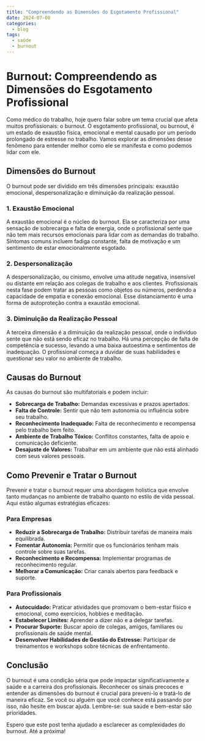 ```yaml
---
title: "Compreendendo as Dimensões do Esgotamento Profissional"
date: 2024-07-08
categories:
  - blog
tags:
  - saúde
  - burnout
---
```


# Burnout: Compreendendo as Dimensões do Esgotamento Profissional

Como médico do trabalho, hoje quero falar sobre um tema crucial que afeta muitos profissionais: o burnout. O esgotamento profissional, ou burnout, é um estado de exaustão física, emocional e mental causado por um período prolongado de estresse no trabalho. Vamos explorar as dimensões desse fenômeno para entender melhor como ele se manifesta e como podemos lidar com ele.

## Dimensões do Burnout

O burnout pode ser dividido em três dimensões principais: exaustão emocional, despersonalização e diminuição da realização pessoal.

### 1. Exaustão Emocional

A exaustão emocional é o núcleo do burnout. Ela se caracteriza por uma sensação de sobrecarga e falta de energia, onde o profissional sente que não tem mais recursos emocionais para lidar com as demandas do trabalho. Sintomas comuns incluem fadiga constante, falta de motivação e um sentimento de estar emocionalmente esgotado.

### 2. Despersonalização

A despersonalização, ou cinismo, envolve uma atitude negativa, insensível ou distante em relação aos colegas de trabalho e aos clientes. Profissionais nesta fase podem tratar as pessoas como objetos ou números, perdendo a capacidade de empatia e conexão emocional. Esse distanciamento é uma forma de autoproteção contra a exaustão emocional.

### 3. Diminuição da Realização Pessoal

A terceira dimensão é a diminuição da realização pessoal, onde o indivíduo sente que não está sendo eficaz no trabalho. Há uma percepção de falta de competência e sucesso, levando a uma baixa autoestima e sentimentos de inadequação. O profissional começa a duvidar de suas habilidades e questionar seu valor no ambiente de trabalho.

## Causas do Burnout

As causas do burnout são multifatoriais e podem incluir:

- **Sobrecarga de Trabalho:** Demandas excessivas e prazos apertados.
- **Falta de Controle:** Sentir que não tem autonomia ou influência sobre seu trabalho.
- **Reconhecimento Inadequado:** Falta de reconhecimento e recompensa pelo trabalho bem feito.
- **Ambiente de Trabalho Tóxico:** Conflitos constantes, falta de apoio e comunicação deficiente.
- **Desajuste de Valores:** Trabalhar em um ambiente que não está alinhado com seus valores pessoais.

## Como Prevenir e Tratar o Burnout

Prevenir e tratar o burnout requer uma abordagem holística que envolve tanto mudanças no ambiente de trabalho quanto no estilo de vida pessoal. Aqui estão algumas estratégias eficazes:

### Para Empresas

- **Reduzir a Sobrecarga de Trabalho:** Distribuir tarefas de maneira mais equilibrada.
- **Fomentar Autonomia:** Permitir que os funcionários tenham mais controle sobre suas tarefas.
- **Reconhecimento e Recompensa:** Implementar programas de reconhecimento regular.
- **Melhorar a Comunicação:** Criar canais abertos para feedback e suporte.

### Para Profissionais

- **Autocuidado:** Praticar atividades que promovam o bem-estar físico e emocional, como exercícios, hobbies e meditação.
- **Estabelecer Limites:** Aprender a dizer não e a delegar tarefas.
- **Procurar Suporte:** Buscar apoio de colegas, amigos, familiares ou profissionais de saúde mental.
- **Desenvolver Habilidades de Gestão do Estresse:** Participar de treinamentos e workshops sobre técnicas de enfrentamento.

## Conclusão

O burnout é uma condição séria que pode impactar significativamente a saúde e a carreira dos profissionais. Reconhecer os sinais precoces e entender as dimensões do burnout é crucial para preveni-lo e tratá-lo de maneira eficaz. Se você ou alguém que você conhece está passando por isso, não hesite em buscar ajuda. Lembre-se: sua saúde e bem-estar são prioridades.

Espero que este post tenha ajudado a esclarecer as complexidades do burnout. Até a próxima!